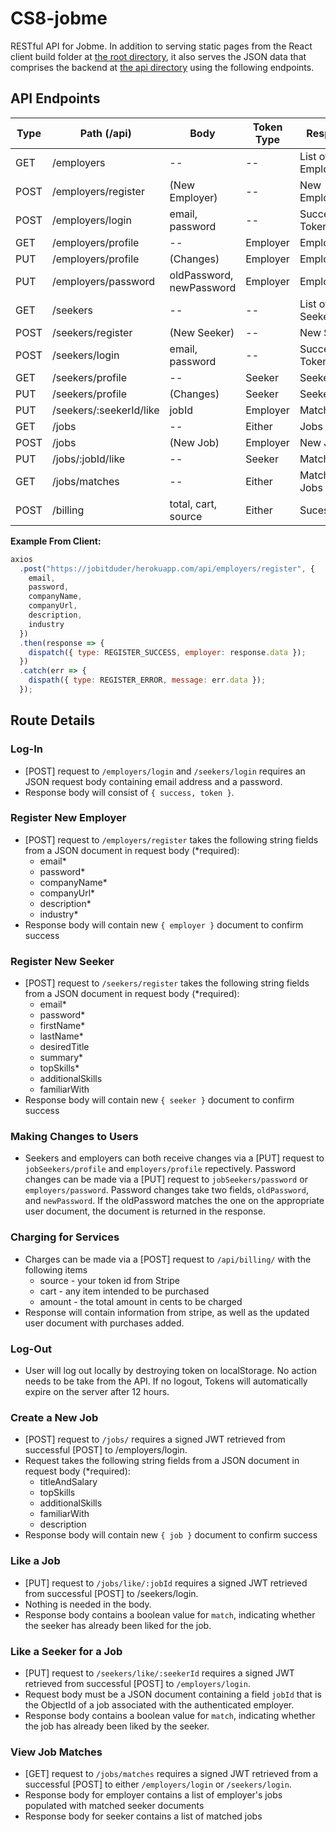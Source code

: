 # CS8-jobme

RESTful API for Jobme. In addition to serving static pages from the React client build folder at [the root directory](https://jobitduder.herokuapp.com/), it also serves the JSON data that comprises the backend at [the api directory](https://jobitduder.herokuapp.com/api/) using the following endpoints.

## API Endpoints

| Type | Path (/api)             | Body          | Token Type | Response          |
| ---- | ----------------------- | -----------------  | ---------- | ----------------- |
| GET  | /employers              | --                 | --         | List of Employers |
| POST | /employers/register     | (New Employer)     | --         | New Employer      |
| POST | /employers/login        | email, password    | --         | Success, Token    |
| GET  | /employers/profile      | --                 | Employer   | Employer          |
| PUT  | /employers/profile      | (Changes)            | Employer   | Employer          |
| PUT  | /employers/password     | oldPassword, newPassword| Employer   | Employer          |
| GET  | /seekers                | --                 | --         | List of Seekers   |
| POST | /seekers/register       | (New Seeker)         | --         | New Seeker        |
| POST | /seekers/login          | email, password        | --         | Success, Token    |
| GET  | /seekers/profile        | --                 | Seeker     | Seeker            |
| PUT  | /seekers/profile        | (Changes)            | Seeker     | Seeker            |
| PUT  | /seekers/:seekerId/like | jobId             | Employer   | Match             |
| GET  | /jobs                   | --                 | Either     | Jobs              |
| POST | /jobs                   |(New Job)         | Employer   | New Job           |
| PUT  | /jobs/:jobId/like       | --                 | Seeker     | Match             |
| GET  | /jobs/matches           | --                 | Either     | Matched Jobs      |
| POST | /billing                | total, cart, source | Either     | Sucess/Error      |

**Example From Client:**

```javascript
axios
  .post("https://jobitduder/herokuapp.com/api/employers/register", {
    email,
    password,
    companyName,
    companyUrl,
    description,
    industry
  })
  .then(response => {
    dispatch({ type: REGISTER_SUCCESS, employer: response.data });
  })
  .catch(err => {
    dispath({ type: REGISTER_ERROR, message: err.data });
  });
```

## Route Details

### Log-In

- [POST] request to `/employers/login` and `/seekers/login` requires an JSON request body containing email address and a password.
- Response body will consist of `{ success, token }`.

### Register New Employer

- [POST] request to `/employers/register` takes the following string fields from a JSON document in request body (\*required):
  - email\*
  - password\*
  - companyName\*
  - companyUrl\*
  - description\*
  - industry\*
- Response body will contain new `{ employer }` document to confirm success

### Register New Seeker

- [POST] request to `/seekers/register` takes the following string fields from a JSON document in request body (\*required):
  - email\*
  - password\*
  - firstName\*
  - lastName\*
  - desiredTitle
  - summary\*
  - topSkills\*
  - additionalSkills
  - familiarWith
- Response body will contain new `{ seeker }` document to confirm success

### Making Changes to Users
- Seekers and employers can both receive changes via a [PUT] request to `jobSeekers/profile` and `employers/profile` repectively. Password changes can be made via a [PUT] request to `jobSeekers/password` or `employers/password`. Password changes take two fields, `oldPassword`, and `newPassword`. If the oldPassword matches the one on the appropriate user document, the document is returned in the response.

### Charging for Services
- Charges can be made via a [POST] request to `/api/billing/` with the following items
  - source - your token id from Stripe
  - cart - any item intended to be purchased
  - amount - the total amount in cents to be charged
- Response will contain information from stripe, as well as the updated user document with purchases added.

### Log-Out
- User will log out locally by destroying token on localStorage. No action needs to be take from the API. If no logout, Tokens will automatically expire on the server after 12 hours.

### Create a New Job
- [POST] request to `/jobs/` requires a signed JWT retrieved from successful [POST] to /employers/login. 
- Request takes the following string fields from a JSON document in request body (\*required):
  - titleAndSalary
  - topSkills
  - additionalSkills
  - familiarWith
  - description
- Response body will contain new `{ job }` document to confirm success

### Like a Job
- [PUT] request to `/jobs/like/:jobId` requires a signed JWT retrieved from successful [POST] to /seekers/login. 
- Nothing is needed in the body. 
- Response body contains a boolean value for `match`, indicating whether the seeker has already been liked for the job.

### Like a Seeker for a Job
- [PUT] request to `/seekers/like/:seekerId` requires a signed JWT retrieved from successful [POST] to `/employers/login`. 
- Request body must be a JSON document containing a field `jobId` that is the ObjectId of a job associated with the authenticated employer.
- Response body contains a boolean value for `match`, indicating whether the job has already been liked by the seeker.

### View Job Matches
- [GET] request to `/jobs/matches` requires a signed JWT retrieved from a successful [POST] to either `/employers/login` or `/seekers/login`.
- Response body for employer contains a list of employer's jobs populated with matched seeker documents
- Response body for seeker contains a list of matched jobs

